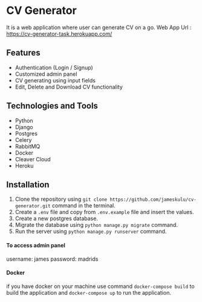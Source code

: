 # CV Generator

It is a web application where user can generate CV on a go.
Web App Url : https://cv-generator-task.herokuapp.com/

## Features

-   Authentication (Login / Signup)
-   Customized admin panel
-   CV generating using input fields
-   Edit, Delete and Download CV functionality

## Technologies and Tools

-   Python
-   Django
-   Postgres
-   Celery
-   RabbitMQ
-   Docker
-   Cleaver Cloud
-   Heroku

## Installation

1. Clone the repository using `git clone https://github.com/jameskulu/cv-generator.git` command in the terminal.
2. Create a `.env` file and copy from `.env.example` file and insert the values.
3. Create a new postgres database.
4. Migrate the database using `python manage.py migrate` command.
5. Run the server using `python manage.py runserver` command.

#### To access admin panel

username: james
password: madrids

#### Docker

if you have docker on your machine use command `docker-compose build` to build the application and `docker-compose up` to run the application.
